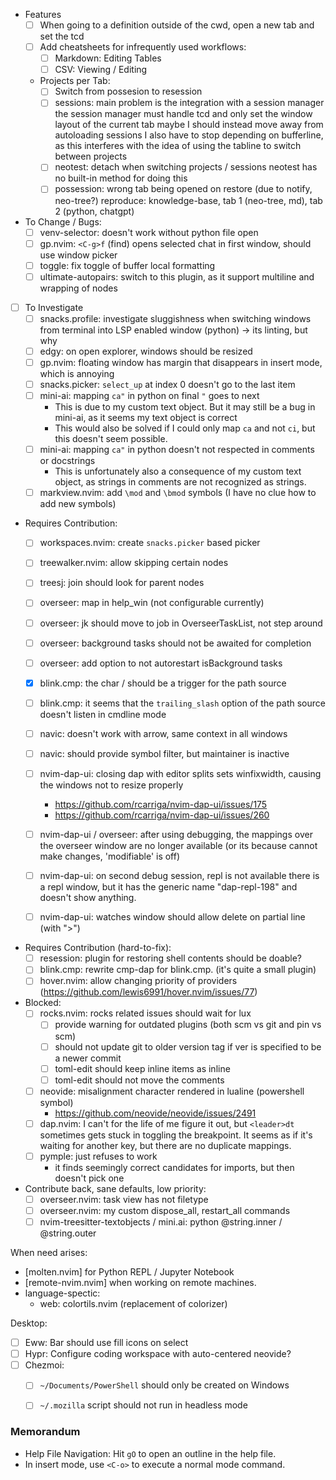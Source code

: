 - Features
    - [ ] When going to a definition outside of the cwd, open a new tab and set the tcd
    - [ ] Add cheatsheets for infrequently used workflows:
        - [ ] Markdown: Editing Tables
        - [ ] CSV: Viewing / Editing 

    - Projects per Tab:
        - [ ] Switch from possesion to resession
        - [ ] sessions: main problem is the integration with a session manager
            the session manager must handle tcd and only set the window layout of the current tab
            maybe I should instead move away from autoloading sessions
            I also have to stop depending on bufferline, as this interferes with
            the idea of using the tabline to switch between projects
        - [ ] neotest: detach when switching projects / sessions
                neotest has no built-in method for doing this
        - [ ] possession: wrong tab being opened on restore (due to notify, neo-tree?)
                reproduce: knowledge-base, tab 1 (neo-tree, md), tab 2 (python, chatgpt)
- To Change / Bugs:
    - [ ] venv-selector: doesn't work without python file open
    - [ ] gp.nvim: `<C-g>f` (find) opens selected chat in first window, should use window picker
    - [ ] toggle: fix toggle of buffer local formatting
    - [ ] ultimate-autopairs: switch to this plugin, as it support multiline and wrapping of nodes

- [ ] To Investigate
    - [ ] snacks.profile: investigate sluggishness when switching windows from
      terminal into LSP enabled window (python) -> its linting, but why
    - [ ] edgy: on open explorer, windows should be resized
    - [ ] gp.nvim: floating window has margin that disappears in insert mode, which is annoying
    - [ ] snacks.picker: `select_up` at index 0 doesn't go to the last item
    - [ ] mini-ai: mapping `ca"` in python on final `"` goes to next
        - This is due to my custom text object. But it may still be a bug in mini-ai, as it seems my text object is correct
        - This would also be solved if I could only map `ca` and not `ci`, but this doesn't seem possible.
    - [ ] mini-ai: mapping `ca"` in python doesn't not respected in comments or docstrings 
        - This is unfortunately also a consequence of my custom text object, as strings in comments are not recognized as strings.
    - [ ] markview.nvim: add `\mod` and `\bmod` symbols (I have no clue how to add new symbols)

- Requires Contribution:
    - [ ] workspaces.nvim: create `snacks.picker` based picker
    - [ ] treewalker.nvim: allow skipping certain nodes
    - [ ] treesj: join should look for parent nodes
    - [ ] overseer: map <esc> in help_win (not configurable currently)
    - [ ] overseer: jk should move to job in OverseerTaskList, not step around
    - [ ] overseer: background tasks should not be awaited for completion
    - [ ] overseer: add option to not autorestart isBackground tasks 
    - [x] blink.cmp: the char / should be a trigger for the path source
    - [ ] blink.cmp: it seems that the `trailing_slash` option of the path source doesn't listen in cmdline mode
    - [ ] navic: doesn't work with arrow, same context in all windows
    - [ ] navic: should provide symbol filter, but maintainer is inactive

    - [ ] nvim-dap-ui: closing dap with editor splits sets winfixwidth, causing
      the windows not to resize properly
        - https://github.com/rcarriga/nvim-dap-ui/issues/175
        - https://github.com/rcarriga/nvim-dap-ui/issues/260
    - [ ] nvim-dap-ui / overseer: after using debugging, the mappings over the
        overseer window are no longer available (or its because cannot make changes,
        'modifiable' is off)
    - [ ] nvim-dap-ui: on second debug session, repl is not available
        there is a repl window, but it has the generic name "dap-repl-198" and
        doesn't show anything.
    - [ ] nvim-dap-ui: watches window should allow delete on partial line (with ">")

- Requires Contribution (hard-to-fix):
    - [ ] resession: plugin for restoring shell contents
        should be doable?
    - [ ] blink.cmp: rewrite cmp-dap for blink.cmp. (it's quite a small plugin) 
    - [ ] hover.nvim: allow changing priority of providers (https://github.com/lewis6991/hover.nvim/issues/77)

- Blocked:
    - [ ] rocks.nvim: rocks related issues should wait for lux
        - [ ] provide warning for outdated plugins (both scm vs git and pin vs scm)
        - [ ] should not update git to older version tag if ver is specified to be a newer commit
        - [ ] toml-edit should keep inline items as inline
        - [ ] toml-edit should not move the comments  
    - [ ] neovide: misalignment character rendered in lualine (powershell symbol)
        - https://github.com/neovide/neovide/issues/2491
    - [ ] dap.nvim: I can't for the life of me figure it out, but `<leader>dt`
    sometimes gets stuck in toggling the breakpoint. It seems as if it's waiting
    for another key, but there are no duplicate mappings.
    - [ ] pymple: just refuses to work
        - it finds seemingly correct candidates for imports, but then doesn't pick one

- Contribute back, sane defaults, low priority:
    - [ ] overseer.nvim: task view has not filetype
    - [ ] overseer.nvim: my custom dispose_all, restart_all commands
    - [ ] nvim-treesitter-textobjects / mini.ai: python @string.inner / @string.outer

When need arises:
- [molten.nvim] for Python REPL / Jupyter Notebook
- [remote-nvim.nvim] when working on remote machines.
- language-spectic:
    - web: colortils.nvim (replacement of colorizer)

Desktop:
- [ ] Eww: Bar should use fill icons on select
- [ ] Hypr: Configure coding workspace with auto-centered neovide?
- [ ] Chezmoi:
    - [ ] `~/Documents/PowerShell` should only be created on Windows
    - [ ] `~/.mozilla` script should not run in headless mode


### Memorandum
- Help File Navigation: Hit `gO` to open an outline in the help file.
- In insert mode, use `<C-o>` to execute a normal mode command.

